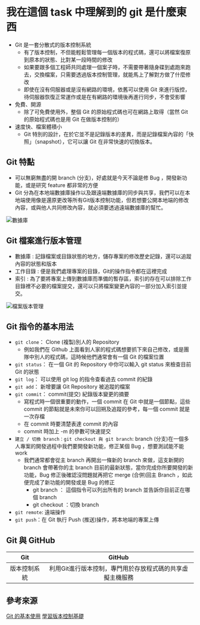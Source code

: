 # 我在這個 task 中理解到的 git 是什麼東西
- Git 是一套分散式的版本控制系統
  - 有了版本控制，不但能輕鬆管理每一個版本的程式碼，還可以將檔案復原到原本的狀態、比對某一段時間的修改
  - 如果要跟多個工程師共同處理一個案子時，不需要帶著隨身碟到處跑來跑去，交換檔案，只需要透過版本控制管理，就能馬上了解對方做了什麼修改
  - 即使在沒有伺服器或是沒有網路的環境，依舊可以使用 Git 來進行版控，待伺服器恢復正常運作或是在有網路的環境後再進行同步，不會受影響
- 免費、開源
  - 除了可免費使用外，整個 Git 的原始程式碼也可在網路上取得（當然 Git 的原始程式碼也是用 Git 在做版本控制的）
- 速度快、檔案體積小
  - Git 特別的設計，在於它並不是記錄版本的差異，而是記錄檔案內容的「快照」（snapshot），它可以讓 Git 在非常快速的切換版本。


## Git 特點
- 可以無窮無盡的開 branch (分支)，好處就是今天不論是修 Bug ，開發新功能，或是研究 feature 都非常的方便
- Git 分為在本地端數據庫操作以及跟遠端數據庫的同步與共享，我們可以在本地端使用像是還原更改等所有Git版本控制功能，但若想要公開本地端的修改內容，或與他人共同修改內容，就必須要透過遠端數據庫的幫忙。

![數據庫](http://www.plantuml.com/plantuml/svg/UpPdpTCv6vwlNlziwevdasSztRNQKTVkPUC2P145AuKdExgUDctMA2Wjpj3aGfFMjNk6QGXOJ_UBFPr0FJavcboOIfoeOOyJcZq0)


## Git 檔案進行版本管理
- 數據庫 : 記錄檔案或目錄狀態的地方，儲存專案的修改歷史記錄，還可以追蹤內容的狀態和版本
- 工作目錄 : 便是我們處理專案的目錄，Git的操作指令都在這裡完成
- 索引 : 為了要將專案上傳到數據庫而準備的暫存區，索引的存在可以排除工作目錄裡不必要的檔案提交，還可以只將檔案變更內容的一部分加入索引並提交。

![檔案版本管理](http://www.plantuml.com/plantuml/svg/UxfzwPEzSvxFNlUofqNNxlcMHK_tJ5MmKdYnOlVJjgud-zSzcxBpwTAzpsUrFDtGyMnXXqPYIeec5qIPhjspgJkUJPxrTDTge8vd_HEUx5hoj6C3N50ZEJytDxD44m00)


## Git 指令的基本用法
- `git clone`： Clone (複製)別人的 Repository
  - 例如我們在 Github 上面看到人家的程式碼想要抓下來自己修改，或是團隊中別人的程式碼，這時候他們通常會有一個 Git 的檔案位置
- `git status`： 在一個 Git 的 Repository 中你可以輸入 git status 來檢查目前 Git 的狀態
- `git log`： 可以使用 git log 的指令查看過去 commit 的紀錄
- `git add`： 新增要讓 Git Repository 被追蹤的檔案
- `git commit`： commit(提交) 紀錄版本變更的摘要
  - 寫程式時一個很重要的動作，一個 commit 在 Git 中就是一個節點，這些 commit 的節點就是未來你可以回朔及追蹤的參考，每一個 commit 就是一次存檔
  - 在 commit 時要清楚表達 commit 的內容
  -  commit 時加上 -m 的參數可快速提交
- `建立 / 切換 branch：git checkout 與 git branch`: 
branch (分支)在一個多人專案的開發過程中我們要開發新功能，修正某個 Bug ，想要測試能不能 work 
  - 我們通常都會從主 branch 再開出一條新的 branch 來做，這支新開的 branch 會帶著你的主 branch 目前的最新狀態，當你完成你所要開發的新功能，Bug 修正後確認沒問題就再把它 merge (合併)回主 Branch ，如此便完成了新功能的開發或是 Bug 的修正
    - git branch ： 這個指令可以列出所有的 branch 並告訴你目前正在哪個 branch
    - git checkout ：切換 branch
- `git remote`: 遠端操作 
- `git push`：在 Git 執行 Push (推送)操作，將本地端的專案上傳


## Git 與 GitHub 

| Git           | GitHub        |
|:-------------:|:-------------:|
| 版本控制系統    | 利用Git進行版本控制，專門用於存放程式碼的共享虛擬主機服務 |


## 參考來源
[Git 的基本使用](https://blog.gogojimmy.net/2012/01/17/how-to-use-git-1-git-basic/)
[學習版本控制基礎](https://windsuzu.github.io/learn-git/)
